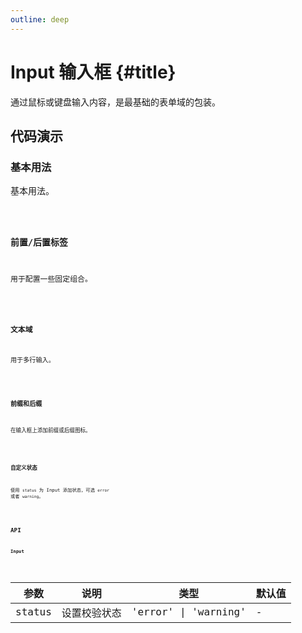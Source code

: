 ```yaml
---
outline: deep
---
```


# Input 输入框 {#title}

通过鼠标或键盘输入内容，是最基础的表单域的包装。

## 代码演示

### 基本用法

基本用法。

<Code path="input/Base" />

### 前置/后置标签

用于配置一些固定组合。

<Code path="input/AddonBeforeAndAfter" />

### 文本域

用于多行输入。

<Code path="input/TextArea" />

### 前缀和后缀

在输入框上添加前缀或后缀图标。

<Code path="input/PrefixAndSuffix" />

### 自定义状态

使用 `status` 为 Input 添加状态，可选 `error` 或者 `warning`。

<Code path="input/Status" />

## API

### Input

<div class="vp-table">

| 参数      | 说明 | 类型 | 默认值
| ----------- | ----------- | ----------- | ----------- |
| status      | 设置校验状态 | 'error' \| 'warning' | - |

</div>